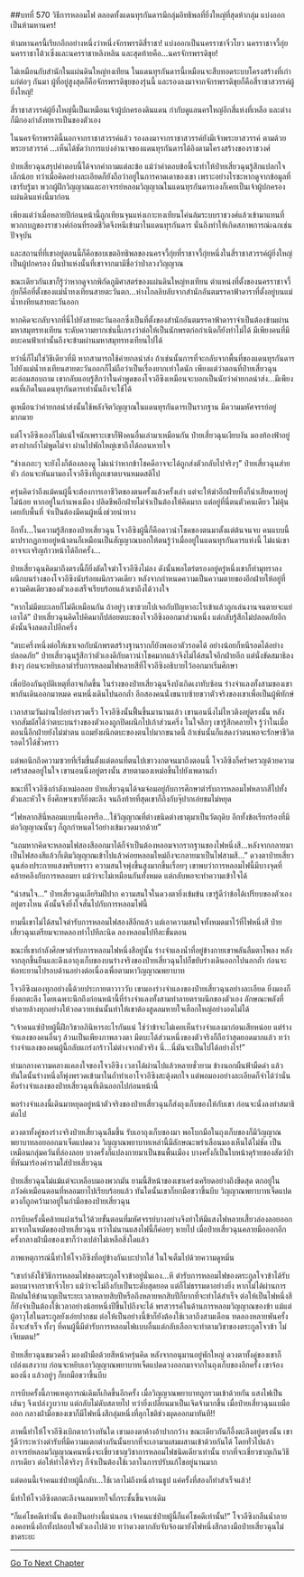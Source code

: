 ##บทที่ 570 วิธีการหลอมไฟ
ตลอดทั้งแดนทุรกันดารมีกลุ่มอิทธิพลที่ยิ่งใหญ่ที่สุดห้ากลุ่ม แบ่งออกเป็นห้ามหานคร!

ห้ามหานครนี้เรียกอีกอย่างหนึ่งว่าหนึ่งจักรพรรดิสี่ราชา! แบ่งออกเป็นนครราชาจิ่วโยว นครราชาจวี้กุ่ย นครราชาโต้วเซิ่งและนครราชาหลิงหลิน และสุดท้ายคือ...นครจักรพรรดิขุย!

ไม่เหมือนกับสำนักในแผ่นดินใหญ่ทงเทียน ในแดนทุรกันดารนี้เหมือนจะสืบทอดระบบโครงสร้างที่เก่าแก่ต่อๆ กันมา ผู้ที่อยู่สูงสุดก็คือจักรพรรดิขุยของรุ่นนี้ และรองลงมาจากจักรพรรดิขุยก็คือสี่ราชาสวรรค์ผู้ยิ่งใหญ่!

สี่ราชาสวรรค์ผู้ยิ่งใหญ่นี้เป็นเหมือนเจ้าผู้ปกครองดินแดน กำกับดูแลนครใหญ่อีกสี่แห่งที่เหลือ และต่างก็มีกองกำลังทหารเป็นของตัวเอง

ในนครจักรพรรดินี้นอกจากราชาสวรรค์แล้ว รองลงมาจากราชาสวรรค์ยังมีเจ้าพระยาสวรรค์ ตามด้วยพระยาสวรรค์ ...เห็นได้ชัดว่าการแบ่งอำนาจของแดนทุรกันดารได้อิงตามโครงสร้างของราชวงศ์

ป๋ายเสี่ยวฉุนสรุปคำตอบนี้ได้จากคำถามแต่ละข้อ แม้ว่าคำตอบข้อนี้จะทำให้ป๋ายเสี่ยวฉุนรู้สึกแปลกใจเล็กน้อย ทว่าเมื่อคิดอย่างละเอียดก็ยังถือว่าอยู่ในการคาดเดาของเขา เพราะอย่างไรซะหากดูจากข้อมูลที่เขารับรู้มา พวกผู้ฝึกวิญญาณและอาจารย์หลอมวิญญาณในแดนทุรกันดารเองก็เคยเป็นเจ้าผู้ปกครองแผ่นดินแห่งนี้มาก่อน

เพียงแต่ว่าเมื่อหลายปีก่อนหน้านี้ถูกเทียนจุนแห่งเกาะทงเทียนโค่นล้มระบบราชวงศ์แล้วเข้ามาแทนที่ พวกกบฏของราชวงศ์ก่อนที่รอดชีวิตจึงหนีเข้ามาในแดนทุรกันดาร นั่นถึงทำให้เกิดสภาพการณ์เฉกเช่นปัจจุบัน

และสถานที่ที่เขาอยู่ตอนนี้ก็คือขอบเขตอิทธิพลของนครจวี้กุ่ยที่ราชาจวี้กุ่ยหนึ่งในสี่ราชาสวรรค์ผู้ยิ่งใหญ่เป็นผู้ปกครอง ผืนป่าแห่งนั้นที่เขาจากมามีชื่อว่าป่าลวงวิญญาณ

ขณะเดียวกันเขาก็รู้ว่าหากดูจากพิกัดภูมิศาสตร์ของแผ่นดินใหญ่ทงเทียน ตำแหน่งที่ตั้งของนครราชาจวี้กุ่ยก็คือที่ตั้งของแม่น้ำทงเทียนสายตะวันตก...ห่างไกลลิบลับจากสำนักอันตมรรคาฟ้าดาราที่ตั้งอยู่บนแม่น้ำทงทียนสายตะวันออก

หากคิดจะกลับจากที่นี่ไปยังสายตะวันออกซึ่งเป็นที่ตั้งของสำนักอันตมรรคาฟ้าดาราจำเป็นต้องข้ามผ่านมหาสมุทรทงเทียน ระดับความยากเช่นนี้เกรงว่าต่อให้เป็นนักพรตก่อกำเนิดก็ยังทำไม่ได้ มีเพียงคนที่มีตบะคนฟ้าเท่านั้นถึงจะข้ามผ่านมหาสมุทรทงเทียนไปได้

ทว่านี่ก็ไม่ใช่วิธีเดียวที่มี หากสามารถใช้ค่ายกลนำส่ง ถ้าเช่นนั้นการที่จะกลับจากพื้นที่ของแดนทุรกันดารไปยังแม่น้ำทงเทียนสายตะวันออกก็ไม่ถือว่าเป็นเรื่องยากเท่าใดนัก เพียงแต่ว่าตอนที่ป๋ายเสี่ยวฉุนตะล่อมสอบถาม เขากลับแอบรู้สึกว่าในคำพูดของโจวอีซิงเหมือนจะบอกเป็นนัยว่าค่ายกลนำส่ง...มีเพียงคนที่เกิดในแดนทุรกันดารเท่านั้นถึงจะใช้ได้

ดูเหมือนว่าค่ายกลนำส่งนั้นใช้พลังจิตวิญญาณในแดนทุรกันดารเป็นรากฐาน มีความมหัศจรรย์อยู่มากมาย

แต่โจวอีซิงเองก็ไม่แน่ใจนักเพราะเขาก็ฟังคนอื่นเล่ามาเหมือนกัน ป๋ายเสี่ยวฉุนเงียบงัน มองท้องฟ้าอยู่ตรงปากถ้ำไม่พูดไม่จา ผ่านไปพักใหญ่เขาถึงได้ถอนหายใจ

“ช่างเถอะๆ จะยังไงก็ต้องลองดู ไม่แน่ว่าหากข้าโชคดีอาจจะได้ถูกส่งตัวกลับไปจริงๆ” ป๋ายเสี่ยวฉุนส่ายหัว ก่อนจะหันมามองโจวอีซิงที่ถูกเขาตบจนหมดสติไป

ครุ่นคิดว่าถึงแม้คนผู้นี้จะต้องการเอาชีวิตของตนครั้งแล้วครั้งเล่า แต่จะให้ฆ่าอีกฝ่ายทิ้งก็น่าเสียดายอยู่ไม่น้อย หากอยู่ในกำแพงเมือง ปลิดชีพอีกฝ่ายไม่จำเป็นต้องให้คิดมาก แต่อยู่ที่นี่ตนตัวคนเดียว ไม่คุ้นเคยกับพื้นที่ จำเป็นต้องมีคนผู้หนึ่งช่วยนำทาง

อีกทั้ง...ในความรู้สึกของป๋ายเสี่ยวฉุน โจวอีซิงผู้นี้ก็คือดาวนำโชคของตนมาตั้งแต่ต้นจนจบ คนแบบนี้มาปรากฏกายอยู่หน้าตนก็เหมือนเป็นสัญญาณบอกให้ตนรู้ว่าเมื่ออยู่ในแดนทุรกันดารแห่งนี้ ไม่แน่เขาอาจจะเจริญก้าวหน้าได้อีกครั้ง...

ป๋ายเสี่ยวฉุนคิดมาถึงตรงนี้ก็ยิ่งตัดใจฆ่าโจวอีซิงไม่ลง ดังนั้นพอไตร่ตรองอยู่ครู่หนึ่งเขาก็ทำมุทราลงผนึกบนร่างของโจวอีซิงนับร้อยผนึกรวดเดียว หลังจากกำหนดความเป็นความตายของอีกฝ่ายให้อยู่ที่ความคิดเดียวของตัวเองเสร็จเรียบร้อยแล้วเขาถึงได้วางใจ

“หากไม่มีตบะเลยก็ไม่ดีเหมือนกัน ถ้าอยู่ๆ เขาซวยไปเจอกับปัญหาอะไรเข้าแล้วถูกเล่นงานจนตายจะแย่เอาได้” ป๋ายเสี่ยวฉุนคิดไปคิดมาก็ปล่อยตบะของโจวอีซิงออกมาส่วนหนึ่ง แต่กลับรู้สึกไม่ปลอดภัยอีก ดังนั้นจึงลดลงไปอีกครึ่ง

“ตบะครึ่งหนึ่งต่อให้เขาเจอกับนักพรตสร้างฐานรากก็ยังพอเอาตัวรอดได้ อย่างน้อยก็หนีรอดได้อย่างปลอดภัย” ป๋ายเสี่ยวฉุนรู้สึกว่าตัวเองดีกับดาวนำโชคมากแล้วจึงไม่ได้สนใจอีกฝ่ายอีก แต่นั่งขัดสมาธิลงข้างๆ ก่อนจะหยิบเอาตำรับการหลอมไฟหลายสีที่โจวอีซิงอธิบายไว้ออกมาเริ่มศึกษา

เพื่อป้องกันอุบัติเหตุที่อาจเกิดขึ้น ในร่างของป๋ายเสี่ยวฉุนจึงบังเกิดเงาทับซ้อน ร่างจำแลงทั้งสามของเขาพากันเดินออกมาหมด คนหนึ่งเดินไปนอกถ้ำ อีกสองคนนั่งขนาบซ้ายขวาตัวจริงของเขาเพื่อเป็นผู้พิทักษ์

เวลาสามวันผ่านไปอย่างรวดเร็ว โจวอีซิงนั้นฟื้นขึ้นมานานแล้ว เขานอนนิ่งไม่ไหวติงอยู่ตรงนั้น หลังจากสัมผัสได้ว่าตบะบนร่างของตัวเองถูกปิดผนึกไปเก้าส่วนครึ่ง ในใจลึกๆ เขารู้สึกคลายใจ รู้ว่าในเมื่อตอนนี้อีกฝ่ายยังไม่ฆ่าตน แถมยังผนึกตบะของตนไปมากขนาดนี้ ถ้าเช่นนั้นก็แสดงว่าตนพอจะรักษาชีวิตรอดไว้ได้ชั่วคราว

แต่พอนึกถึงความซวยที่เริ่มขึ้นตั้งแต่ตอนที่ตนไปเขาวงกตจนมาถึงตอนนี้ โจวอีซิงก็คร่ำครวญด้วยความเศร้าสลดอยู่ในใจ เขานอนนิ่งอยู่ตรงนั้น สายตามองเหม่อขึ้นไปยังเพดานถ้ำ

ขณะที่โจวอีซิงกำลังเหม่อลอย ป๋ายเสี่ยวฉุนได้จมจ่อมอยู่กับการศึกษาตำรับการหลอมไฟหลากสีไปทั้งตัวและหัวใจ ยิ่งศึกษาเขาก็ยิ่งตะลึง จนถึงท้ายที่สุดเขาก็ถึงกับจุ๊ปากเอ่ยชมไม่หยุด

“ไฟหลากสีนี่หลอมแบบนี้เองหรือ...ใช้วิญญาณที่ต่างชนิดต่างธาตุมาเป็นวัตถุดิบ อีกทั้งข้อเรียกร้องที่มีต่อวิญญาณนั้นๆ ก็ถูกกำหนดไว้อย่างเข้มงวดมากด้วย”

“แถมหากคิดจะหลอมไฟสองสีออกมาได้ก็จำเป็นต้องหลอมจากรากฐานของไฟหนึ่งสี...หลังจากกลายมาเป็นไฟสองสีแล้วก็เติมวิญญาณเข้าไปแล้วค่อยหลอมใหม่ถึงจะกลายมาเป็นไฟสามสี...” ดวงตาป๋ายเสี่ยวฉุนส่องประกายแสงพริบพราว ความสนใจพุ่งขึ้นสูงมากขึ้นเรื่อยๆ เขาพบว่าการหลอมไฟนี้มีบางจุดที่คล้ายคลึงกับการหลอมยา แม้ว่าจะไม่เหมือนกันทั้งหมด แต่กลับพอจะทำความเข้าใจได้

“น่าสนใจ...” ป๋ายเสี่ยวฉุนเลียริมฝีปาก ความสนใจในดวงตายิ่งเข้มข้น เขารู้ดีว่าข้อได้เปรียบของตัวเองอยู่ตรงไหน ดังนั้นจึงยิ่งใจสั่นไปกับการหลอมไฟนี้

ยามนี้เขาไม่ได้สนใจตำรับการหลอมไฟสองสีอีกแล้ว แต่เอาความสนใจทั้งหมดมาไว้ที่ไฟหนึ่งสี ป๋ายเสี่ยวฉุนเตรียมจะทดลองทำไปทีละนิด ลองหลอมไปทีละขั้นตอน

ขณะที่เขากำลังศึกษาตำรับการหลอมไฟหนึ่งสีอยู่นั้น ร่างจำแลงน้ำที่อยู่ข้างกายเขาพลันลืมตาโพลง หลังจากลุกขึ้นยืนและดึงเอาถุงเก็บของบนร่างจริงของป๋ายเสี่ยวฉุนไปก็ขยับร่างเดินออกไปนอกถ้ำ ก่อนจะห้อทะยานไปรอบด้านอย่างต่อเนื่องเพื่อตามหาวิญญาณพยาบาท

โจวอีซิงมองทุกอย่างนี้ด้วยประกายตาวาววับ เขามองร่างจำแลงของป๋ายเสี่ยวฉุนอย่างละเอียด ยิ่งมองก็ยิ่งตกตะลึง โดยเฉพาะนึกถึงก่อนหน้านี้ที่ร่างจำแลงทั้งสามทำลายตราผนึกของตัวเอง ลักษณะพลังที่ทำลายล้างทุกอย่างให้วอดวายเช่นนั้นทำให้เขาต้องสูดลมหายใจเฮือกใหญ่อย่างอดไม่ได้

“เจ้าคนแซ่ป๋ายผู้นี้ฝึกวิชาอภินิหารอะไรกันแน่ ใช่ว่าข้าจะไม่เคยเห็นร่างจำแลงมาก่อนเสียหน่อย แต่ร่างจำแลงของคนอื่นๆ ล้วนเป็นเพียงภาพลวงตา มีตบะได้ส่วนหนึ่งของตัวจริงก็ถือว่าสุดยอดมากแล้ว ทว่าร่างจำแลงของคนผู้นี้กลับแกร่งกร้าวไม่ต่างจากตัวจริง นี่...นี่มันจะเป็นไปได้อย่างไร!”

ท่ามกลางความคลางแคลงใจของโจวอีซิง เวลาได้ผ่านไปแล้วหลายชั่วยาม ข้างนอกผืนฟ้ามืดดำ แล้วทันใดนั้นร่างหนึ่งก็พุ่งพรวดเข้ามาในถ้ำทำเอาโจวอีซิงสะดุ้งตกใจ แต่พอมองอย่างละเอียดก็จำได้ว่านั่นคือร่างจำแลงของป๋ายเสี่ยวฉุนที่เดินออกไปก่อนหน้านี้

พอร่างจำแลงนี้เดินมาหยุดอยู่หน้าตัวจริงของป๋ายเสี่ยวฉุนก็ส่งถุงเก็บของให้กับเขา ก่อนจะนั่งลงทำสมาธิต่อไป

ดวงตาทั้งคู่ของร่างจริงป๋ายเสี่ยวฉุนลืมขึ้น รับเอาถุงเก็บของมา พอโบกมือในถุงเก็บของก็มีวิญญาณพยาบาทลอยออกมาเจ็ดแปดดวง วิญญาณพยาบาทเหล่านี้มีลักษณะพร่าเลือนมองเห็นได้ไม่ชัด เป็นเหมือนกลุ่มควันที่ล่องลอย บางครั้งก็แปลงกายมาเป็นชนพื้นเมือง บางครั้งก็เป็นใบหน้าดุร้ายของสัตว์ป่าที่หันมาร้องคำรามใส่ป๋ายเสี่ยวฉุน

ป๋ายเสี่ยวฉุนไม่แม้แต่จะเหลือบมองพวกมัน ยามนี้สีหน้าของเขาเคร่งเครียดอย่างถึงขีดสุด ตกอยู่ในภวังค์เหมือนตอนที่หลอมยาไปเรียบร้อยแล้ว ทันใดนั้นเขาก็ยกมือขวาขึ้นบีบ วิญญาณพยาบาทเจ็ดแปดดวงก็ถูกคว้ามาอยู่ในกำมือของป๋ายเสี่ยวฉุน

การบีบครั้งนี้คล้ายแฝงเร้นไว้ด้วยขั้นตอนที่มหัศจรรย์บางอย่างจึงทำให้มีแสงไฟหลายเสี้ยวล่องลอยออกมาจากในหมัดของป๋ายเสี่ยวฉุน ทว่าไม่นานแสงไฟนี้ก็ค่อยๆ หายไป เมื่อป๋ายเสี่ยวฉุนคลายมือออกอีกครั้งกลางฝ่ามือของเขาก็ว่างเปล่าไม่เหลือสิ่งใดแล้ว

ภาพเหตุการณ์นี้ทำให้โจวอีซิงที่อยู่ข้างกันเบะปากใส่ ในใจเต็มไปด้วยความดูหมิ่น

“เขากำลังใช้วิธีการหลอมไฟของตระกูลโจวข้าอยู่นั่นเอง...หึ ตำรับการหลอมไฟของตระกูลโจวข้าได้รับมอบมาจากราชาจิ่วโยว แม้ว่าจะไม่ถึงกับเป็นระดับสุดยอด แต่ก็ไม่ธรรมดาอย่างยิ่ง หากไม่ได้ผ่านการฝึกฝนให้ชำนาญเป็นระยะเวลาหลายสิบปีหรือถึงหลายหกสิบปีก็ยากที่จะทำได้สำเร็จ ต่อให้เป็นไฟหนึ่งสีก็ยังจำเป็นต้องใช้เวลาอย่างน้อยหนึ่งปีขึ้นไปถึงจะได้ พรสวรรค์ในด้านการหลอมวิญญาณของข้า แม้แต่ผู้อาวุโสในตระกูลยังเอ่ยปากชม ต่อให้เป็นอย่างนี้ข้าก็ยังต้องใช้เวลาถึงสามเดือน ทดลองหลายพันครั้งถึงจะสำเร็จ ทั้งๆ ที่คนผู้นี้มีตำรับการหลอมไฟแบบอื่นแต่กลับเลือกจะทำตามวิชาของตระกูลโจวข้า ไม่เจียมตน!”

ป๋ายเสี่ยวฉุนขมวดคิ้ว มองฝ่ามือด้วยสีหน้าครุ่นคิด หลังจากอนุมานอยู่พักใหญ่ ดวงตาทั้งคู่ของเขาก็เปล่งแสงวาบ ก่อนจะหยิบเอาวิญญาณพยาบาทเจ็ดแปดดวงออกมาจากในถุงเก็บของอีกครั้ง เขาจ้องมองนิ่ง แล้วอยู่ๆ ก็ยกมือขวาขึ้นบีบ

การบีบครั้งนี้ภาพเหตุการณ์เดิมก็เกิดขึ้นอีกครั้ง เมื่อวิญญาณพยาบาทถูกรวมเข้าด้วยกัน แสงไฟเป็นเส้นๆ จึงเปล่งวูบวาบ แต่กลับไม่ดับสลายไป ทว่ายิ่งเปลี่ยนมาเป็นเจิดจ้ามากขึ้น เมื่อป๋ายเสี่ยวฉุนแบมือออก กลางฝ่ามือของเขาก็มีไฟหนึ่งสีกลุ่มหนึ่งที่ลุกโชติช่วงผุดออกมาทันที!!

ภาพนี้ทำให้โจวอีซิงเบิกตากว้างทันใด เขามองตาค้างอ้าปากกว้าง ขณะเดียวกันก็อึ้งตะลึงอยู่ตรงนั้น เขารู้ดีว่าระหว่างตำรับที่มีความแตกต่างกันนั้นยากที่จะเอามาผสมผสานเข้าด้วยกันได้ โดยทั่วไปแล้วอาจารย์หลอมวิญญาณคนหนึ่งจะเชี่ยวชาญวิชาการหลอมไฟชนิดเดียวเท่านั้น ยากที่จะเชี่ยวชาญเกินวิธีการเดียว ต่อให้ทำได้จริงๆ ก็จำเป็นต้องใช้เวลาในการปรับแก้ไขอยู่นานมาก

แต่ตอนนี้เจ้าคนแซ่ป๋ายผู้นี้กลับ...ใช้เวลาไม่ถึงหนึ่งก้านธูป แค่ครั้งที่สองก็ทำสำเร็จแล้ว!

นี่ทำให้โจวอีซิงตกตะลึงจนลมหายใจถี่กระชั้นขึ้นจากเดิม

“ก็แค่โชคดีเท่านั้น ต้องเป็นอย่างนี้แน่นอน เจ้าคนแซ่ป๋ายผู้นี้ก็แค่โชคดีเท่านั้น!” โจวอีซิงกลืนน้ำลายลงคอหนึ่งอึกทั้งปลอบใจตัวเองไปด้วย ทว่าดวงตากลับจับจ้องมายังไฟหนึ่งสีกลางมือป๋ายเสี่ยวฉุนไม่ขาดระยะ


------



[Go To Next Chapter]( ./8.md)